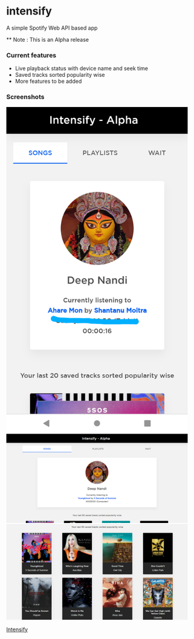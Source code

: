 # intensify
A simple Spotify Web API based app

** Note : This is an Alpha release 

### Current features
+ Live playback status with device name and seek time
+ Saved tracks sorted popularity wise
+ More features to be added

### Screenshots
<img src="https://github.com/realdeepnandi/intensify/blob/master/assets/images/Screenshot_20200820-193013~2.png" width="480px">

<img src="https://github.com/realdeepnandi/intensify/blob/master/assets/images/dsktop-1.png" width="480px">

<img src="https://github.com/realdeepnandi/intensify/blob/master/assets/images/desktop-2.png" width="480px">

[Intensify](https://intensify.herokuapp.com/)
